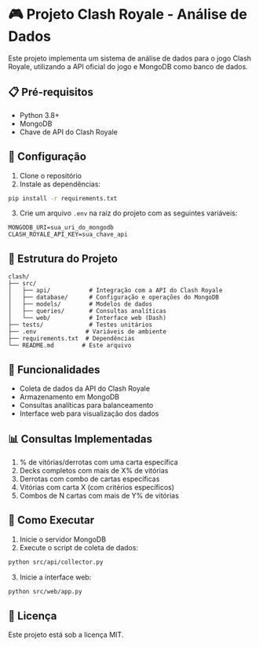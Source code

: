 # 🎮 Projeto Clash Royale - Análise de Dados

Este projeto implementa um sistema de análise de dados para o jogo Clash Royale, utilizando a API oficial do jogo e MongoDB como banco de dados.

## 📋 Pré-requisitos

- Python 3.8+
- MongoDB
- Chave de API do Clash Royale

## 🚀 Configuração

1. Clone o repositório
2. Instale as dependências:
```bash
pip install -r requirements.txt
```

3. Crie um arquivo `.env` na raiz do projeto com as seguintes variáveis:
```
MONGODB_URI=sua_uri_do_mongodb
CLASH_ROYALE_API_KEY=sua_chave_api
```

## 📁 Estrutura do Projeto

```
clash/
├── src/
│   ├── api/           # Integração com a API do Clash Royale
│   ├── database/      # Configuração e operações do MongoDB
│   ├── models/        # Modelos de dados
│   ├── queries/       # Consultas analíticas
│   └── web/           # Interface web (Dash)
├── tests/             # Testes unitários
├── .env              # Variáveis de ambiente
├── requirements.txt  # Dependências
└── README.md        # Este arquivo
```

## 🎯 Funcionalidades

- Coleta de dados da API do Clash Royale
- Armazenamento em MongoDB
- Consultas analíticas para balanceamento
- Interface web para visualização dos dados

## 📊 Consultas Implementadas

1. % de vitórias/derrotas com uma carta específica
2. Decks completos com mais de X% de vitórias
3. Derrotas com combo de cartas específicas
4. Vitórias com carta X (com critérios específicos)
5. Combos de N cartas com mais de Y% de vitórias

## 🚀 Como Executar

1. Inicie o servidor MongoDB
2. Execute o script de coleta de dados:
```bash
python src/api/collector.py
```

3. Inicie a interface web:
```bash
python src/web/app.py
```

## 📝 Licença

Este projeto está sob a licença MIT. 